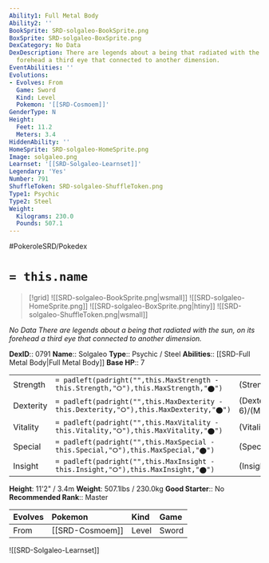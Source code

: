 ```yaml
---
Ability1: Full Metal Body
Ability2: ''
BookSprite: SRD-solgaleo-BookSprite.png
BoxSprite: SRD-solgaleo-BoxSprite.png
DexCategory: No Data
DexDescription: There are legends about a being that radiated with the sun, on its
  forehead a third eye that connected to another dimension.
EventAbilities: ''
Evolutions:
- Evolves: From
  Game: Sword
  Kind: Level
  Pokemon: '[[SRD-Cosmoem]]'
GenderType: N
Height:
  Feet: 11.2
  Meters: 3.4
HiddenAbility: ''
HomeSprite: SRD-solgaleo-HomeSprite.png
Image: solgaleo.png
Learnset: '[[SRD-Solgaleo-Learnset]]'
Legendary: 'Yes'
Number: 791
ShuffleToken: SRD-solgaleo-ShuffleToken.png
Type1: Psychic
Type2: Steel
Weight:
  Kilograms: 230.0
  Pounds: 507.1
---
```


#PokeroleSRD/Pokedex

# `= this.name`

> [!grid]
> ![[SRD-solgaleo-BookSprite.png|wsmall]]
> ![[SRD-solgaleo-HomeSprite.png]]
> ![[SRD-solgaleo-BoxSprite.png|htiny]]
> ![[SRD-solgaleo-ShuffleToken.png|wsmall]]


*No Data*
*There are legends about a being that radiated with the sun, on its forehead a third eye that connected to another dimension.*

**DexID**:: 0791
**Name**:: Solgaleo
**Type**:: Psychic / Steel
**Abilities**:: [[SRD-Full Metal Body|Full Metal Body]]
**Base HP**:: 7

|           |                                                                                        |                                          |
| --------- | -------------------------------------------------------------------------------------- | ---------------------------------------- |
| Strength  | `= padleft(padright("",this.MaxStrength - this.Strength,"⭘"),this.MaxStrength,"⬤")`    | (Strength::7)/(MaxStrength::7)   |
| Dexterity | `= padleft(padright("",this.MaxDexterity - this.Dexterity,"⭘"),this.MaxDexterity,"⬤")` | (Dexterity:: 6)/(MaxDexterity::6) |
| Vitality  | `= padleft(padright("",this.MaxVitality - this.Vitality,"⭘"),this.MaxVitality,"⬤")`    | (Vitality::6)/(MaxVitality::6)   |
| Special   | `= padleft(padright("",this.MaxSpecial - this.Special,"⭘"),this.MaxSpecial,"⬤")`       | (Special::5)/(MaxSpecial::5)     |
| Insight   | `= padleft(padright("",this.MaxInsight - this.Insight,"⭘"),this.MaxInsight,"⬤")`       | (Insight::5)/(MaxInsight::5)     |

**Height**: 11'2" / 3.4m
**Weight**: 507.1lbs / 230.0kg
**Good Starter**:: No
**Recommended Rank**:: Master

| Evolves   | Pokemon         | Kind   | Game   |
|:----------|:----------------|:-------|:-------|
| From      | [[SRD-Cosmoem]] | Level  | Sword  |

![[SRD-Solgaleo-Learnset]]